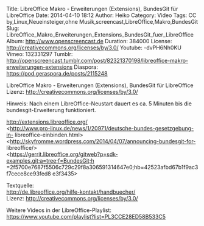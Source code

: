 Title: LibreOffice Makro - Erweiterungen (Extensions), BundesGit für LibreOffice
Date: 2014-04-10 18:12
Author: Heiko
Category: Video
Tags: CC by,Linux,Neueinsteiger,ohne Musik,screencast,LibreOffice,Makro,BundesGit
Slug: LibreOffice_Makro_Erweiterungen_Extensions_BundesGit_fuer_LibreOffice
Album: http://www.openscreencast.de
Duration: 384000
License: http://creativecommons.org/licenses/by/3.0/
Youtube: -dvPH6Nh0KU
Vimeo: 132331297
Tumblr: http://openscreencast.tumblr.com/post/82321370198/libreoffice-makro-erweiterungen-extensions
Diaspora: https://pod.geraspora.de/posts/2115248

LibreOffice Makro - Erweiterungen (Extensions), BundesGit für LibreOffice  
Lizenz: <http://creativecommons.org/licenses/by/3.0/>  
  
Hinweis: Nach einem LibreOffice-Neustart dauert es ca. 5 Minuten bis die
bundesgit-Erweiterung funktioniert.  
  
<http://extensions.libreoffice.org/>  
<http://www.pro-linux.de/news/1/20971/deutsche-bundes-gesetzgebung-in-
libreoffice-einbinden.html>  
<http://skyfromme.wordpress.com/2014/04/07/announcing-bundesgit-for-
libreoffice/>  
<https://gerrit.libreoffice.org/gitweb?p=sdk-examples.git;a=tree;f=BundesGit;h
=2f5700e7687f5506c729c29f8a306591314647e0;hb=42523afbd67b1f9ac3f7cece8ce93fed8
e3f3435>  
  
Textquelle:  
<http://de.libreoffice.org/hilfe-kontakt/handbuecher/>  
Lizenz: <http://creativecommons.org/licenses/by/3.0/>  
  
Weitere Videos in der LibreOffice-Playlist:
<https://www.youtube.com/playlist?list=PL3CCE28ED58B533C5>  
  

